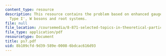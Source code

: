 ```yaml
---
content_type: resource
description: This resource contains the problem based on enhanced gauge groups in
  Type I', W bosons and root systems.
file: null
file_location: /coursemedia/8-871-selected-topics-in-theoretical-particle-physics-branes-and-gauge-theory-dynamics-fall-2004/8b109cfd9d39589e00086bdcac616d93_ps7.pdf
file_type: application/pdf
resourcetype: Document
title: ps7.pdf
uid: 8b109cfd-9d39-589e-0008-6bdcac616d93
---
```

